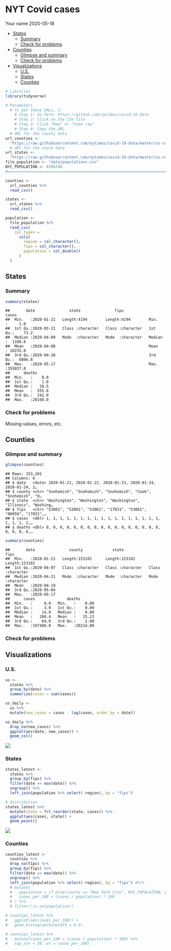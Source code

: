 NYT Covid cases
================
Your name
2020-05-18

  - [States](#states)
      - [Summary](#summary)
      - [Check for problems](#check-for-problems)
  - [Counties](#counties)
      - [Glimpse and summary](#glimpse-and-summary)
      - [Check for problems](#check-for-problems-1)
  - [Visualizations](#visualizations)
      - [U.S.](#u.s.)
      - [States](#states-1)
      - [Counties](#counties-1)

``` r
# Libraries
library(tidyverse)

# Parameters
  # To get these URLs, I:
    # Step 1: Go here: https://github.com/nytimes/covid-19-data
    # Step 2: Click on the CSV file 
    # Step 3: Click "Raw" or "View raw"
    # Step 4: Copy the URL
  # URL for the county data
url_counties <- 
  "https://raw.githubusercontent.com/nytimes/covid-19-data/master/us-counties.csv"
  # URl for the state data
url_states <- 
  "https://raw.githubusercontent.com/nytimes/covid-19-data/master/us-states.csv"
file_population <- "data/populations.csv"
NYC_POPULATION <- 8398748
#===============================================================================

counties <-
  url_counties %>% 
  read_csv() 

states <-
  url_states %>% 
  read_csv()

population <-
  file_population %>% 
  read_csv(
    col_types =
      cols(
        region = col_character(),
        fips = col_character(),
        population = col_double()
      )
  )
```

## States

### Summary

``` r
summary(states)
```

    ##       date               state               fips               cases         
    ##  Min.   :2020-01-21   Length:4194        Length:4194        Min.   :     1.0  
    ##  1st Qu.:2020-03-21   Class :character   Class :character   1st Qu.:    73.2  
    ##  Median :2020-04-09   Mode  :character   Mode  :character   Median :  1188.0  
    ##  Mean   :2020-04-08                                         Mean   : 10235.0  
    ##  3rd Qu.:2020-04-28                                         3rd Qu.:  6866.8  
    ##  Max.   :2020-05-17                                         Max.   :355037.0  
    ##      deaths       
    ##  Min.   :    0.0  
    ##  1st Qu.:    1.0  
    ##  Median :   28.5  
    ##  Mean   :  555.8  
    ##  3rd Qu.:  242.0  
    ##  Max.   :28168.0

### Check for problems

Missing values, errors, etc.

## Counties

### Glimpse and summary

``` r
glimpse(counties)
```

    ## Rows: 153,101
    ## Columns: 6
    ## $ date   <date> 2020-01-21, 2020-01-22, 2020-01-23, 2020-01-24, 2020-01-24, 2…
    ## $ county <chr> "Snohomish", "Snohomish", "Snohomish", "Cook", "Snohomish", "O…
    ## $ state  <chr> "Washington", "Washington", "Washington", "Illinois", "Washing…
    ## $ fips   <chr> "53061", "53061", "53061", "17031", "53061", "06059", "17031",…
    ## $ cases  <dbl> 1, 1, 1, 1, 1, 1, 1, 1, 1, 1, 1, 1, 1, 1, 1, 1, 1, 1, 1, 1, 1,…
    ## $ deaths <dbl> 0, 0, 0, 0, 0, 0, 0, 0, 0, 0, 0, 0, 0, 0, 0, 0, 0, 0, 0, 0, 0,…

``` r
summary(counties)
```

    ##       date               county             state               fips          
    ##  Min.   :2020-01-21   Length:153101      Length:153101      Length:153101     
    ##  1st Qu.:2020-04-07   Class :character   Class :character   Class :character  
    ##  Median :2020-04-21   Mode  :character   Mode  :character   Mode  :character  
    ##  Mean   :2020-04-19                                                           
    ##  3rd Qu.:2020-05-04                                                           
    ##  Max.   :2020-05-17                                                           
    ##      cases              deaths        
    ##  Min.   :     0.0   Min.   :    0.00  
    ##  1st Qu.:     3.0   1st Qu.:    0.00  
    ##  Median :    14.0   Median :    0.00  
    ##  Mean   :   280.4   Mean   :   15.23  
    ##  3rd Qu.:    64.0   3rd Qu.:    2.00  
    ##  Max.   :197486.0   Max.   :20214.00

### Check for problems

## Visualizations

### U.S.

``` r
us <-
  states %>% 
  group_by(date) %>% 
  summarize(cases = sum(cases))

us_daily <-
  us %>% 
  mutate(new_cases = cases - lag(cases, order_by = date)) 
```

``` r
us_daily %>% 
  drop_na(new_cases) %>% 
  ggplot(aes(date, new_cases)) +
  geom_col()
```

![](nyt-covid_files/figure-gfm/unnamed-chunk-7-1.png)<!-- -->

### States

``` r
states_latest <-
  states %>% 
  group_by(fips) %>% 
  filter(date == max(date)) %>% 
  ungroup() %>% 
  left_join(population %>% select(-region), by = "fips")
```

``` r
# distribution
states_latest %>% 
  mutate(state = fct_reorder(state, cases)) %>% 
  ggplot(aes(cases, state)) +
  geom_point()
```

![](nyt-covid_files/figure-gfm/unnamed-chunk-9-1.png)<!-- -->

### Counties

``` r
counties_latest <-
  counties %>%
  drop_na(fips) %>%
  group_by(fips) %>%
  filter(date == max(date)) %>%
  ungroup() %>%
  left_join(population %>% select(-region), by = "fips") #%>% 
  # mutate(
  #   population = if_else(county == "New York City", NYC_POPULATION, population),
  #   cases_per_100 = (cases / population) * 100
  # ) %>% 
  # filter(!is.na(population))
```

``` r
# counties_latest %>% 
#   ggplot(aes(cases_per_100)) +
#   geom_histogram(binwidth = 0.3)
```

``` r
# counties_latest %>% 
#   mutate(cases_per_100 = (cases / population) * 100) %>% 
#   top_n(n = 30, wt = cases_per_100) 
```
